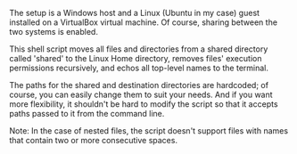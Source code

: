 The setup is a Windows host and a Linux (Ubuntu in my case) guest installed on a VirtualBox virtual machine. Of course, sharing between the two systems is enabled.

This shell script moves all files and directories from a shared directory called 'shared' to the Linux Home directory, removes files' execution permissions recursively, and echos all top-level names to the terminal.

The paths for the shared and destination directories are hardcoded; of course, you can easily change them to suit your needs. And if you want more flexibility, it shouldn't be hard to modify the script so that it accepts paths passed to it from the command line.  
 

Note: In the case of nested files, the script doesn't support files with names that contain two or more consecutive spaces. 
